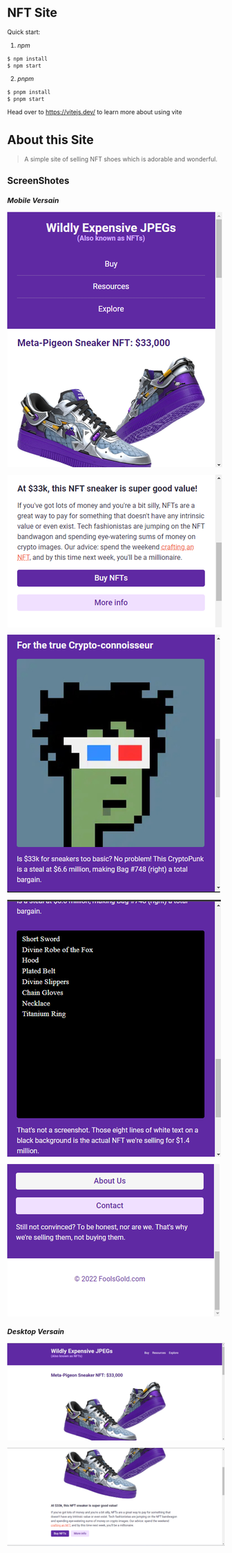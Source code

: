 # NFT Site

Quick start:

1. _npm_

```
$ npm install
$ npm start
```

2. _pnpm_

```
$ pnpm install
$ pnpm start
```

Head over to https://vitejs.dev/ to learn more about using vite

# About this Site

> A simple site of selling NFT shoes which is adorable and wonderful.

## ScreenShotes

### _Mobile Versain_

![Alt text](Mobile-1.png)

![Alt text](Mobile-2.png)

![Alt text](Mobile-3.png)

![Alt text](Mobile-4.png)

![Alt text](Mobile-5.png)

### _Desktop Versain_

![Alt text](Desktop-1.png)

![Alt text](Desktop-2.png)
